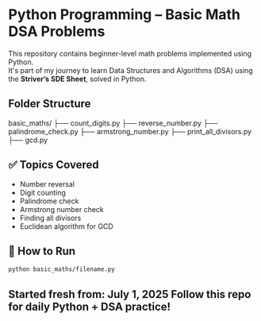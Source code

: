 # Python Programming – Basic Math DSA Problems

This repository contains beginner-level math problems implemented using Python.  
It's part of my journey to learn Data Structures and Algorithms (DSA) using the **Striver’s SDE Sheet**, solved in Python.

## Folder Structure
basic_maths/
├── count_digits.py
├── reverse_number.py
├── palindrome_check.py
├── armstrong_number.py
├── print_all_divisors.py
├── gcd.py

## ✅ Topics Covered
- Number reversal
- Digit counting
- Palindrome check
- Armstrong number check
- Finding all divisors
- Euclidean algorithm for GCD

## 🚀 How to Run


```bash
python basic_maths/filename.py 
```

Started fresh from: July 1, 2025
Follow this repo for daily Python + DSA practice!
---